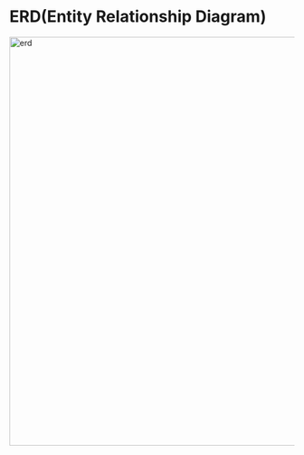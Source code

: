# ERD(Entity Relationship Diagram)
<img width="723" alt="erd" src="https://github.com/sapzilking/boardserver/assets/93430103/29f63628-1645-4657-9233-a4ea9ebaba96">

